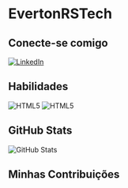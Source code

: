 # EvertonRSTech

## Conecte-se comigo
[![LinkedIn](https://img.shields.io/badge/Instagram-000?style=for-the-badge&logo=instagram&logoColor=0E76A8)](https://www.instagram.com/everton_rodrigo18/)

## Habilidades

![HTML5](https://img.shields.io/badge/Git-000?style=for-the-badge&logo=GIT) 
![HTML5](https://img.shields.io/badge/GitHub-000?style=for-the-badge&logo=GitHub)
## GitHub Stats

![GitHub Stats](https://github-readme-stats.vercel.app/api?username=SEUUSERNAME&theme=transparent&bg_color=000&border_color=30A3DC&show_icons=true&icon_color=30A3DC&title_color=E94D5F&text_color=FFF&hide_title=true&hide=stars)


## Minhas Contribuições